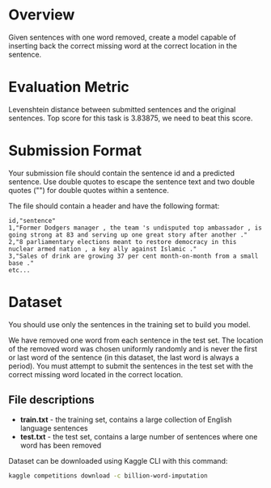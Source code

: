 # Overview

Given sentences with one word removed, create a model capable of inserting back the correct missing word at the correct location in the sentence.

# Evaluation Metric

Levenshtein distance between submitted sentences and the original sentences. Top score for this task is 3.83875, we need to beat this score.

# Submission Format

Your submission file should contain the sentence id and a predicted sentence. Use double quotes to escape the sentence text and two double quotes ("") for double quotes within a sentence.

The file should contain a header and have the following format:

```
id,"sentence"
1,"Former Dodgers manager , the team 's undisputed top ambassador , is going strong at 83 and serving up one great story after another ."
2,"8 parliamentary elections meant to restore democracy in this nuclear armed nation , a key ally against Islamic ."
3,"Sales of drink are growing 37 per cent month-on-month from a small base ."
etc...
```

# Dataset

You should use only the sentences in the training set to build you model.

We have removed one word from each sentence in the test set. The location of the removed word was chosen uniformly randomly and is never the first or last word of the sentence (in this dataset, the last word is always a period). You must attempt to submit the sentences in the test set with the correct missing word located in the correct location. 

## File descriptions

- **train.txt** - the training set, contains a large collection of English language sentences
- **test.txt** - the test set, contains a large number of sentences where one word has been removed

Dataset can be downloaded using Kaggle CLI with this command:
```bash
kaggle competitions download -c billion-word-imputation
```

